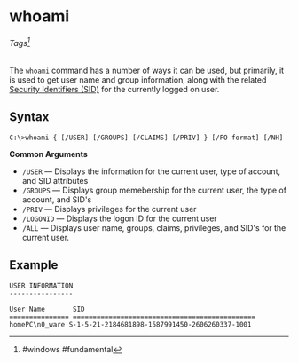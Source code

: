 # whoami
###### Tags[^1]
The `whoami` command has a number of ways it can be used, but primarily, it is used to get user name and group information, along with the related [Security Identifiers (SID)](../../../Knowledge%20Base/Windows%20Fundamentals/99%20Glossary%20(Windows).md#Security%20Identifiers%20SID) for the currently logged on user. 
## Syntax
```
C:\>whoami { [/USER] [/GROUPS] [/CLAIMS] [/PRIV] } [/FO format] [/NH]
```


 **Common Arguments**
 - `/USER` &mdash;  Displays the information for the current user, type of account, and SID attributes
 - `/GROUPS` &mdash; Displays group memebership for the current user, the type of account, and SID's
 - `/PRIV` &mdash; Displays privileges for the current user
 - `/LOGONID` &mdash; Displays the logon ID for the current user
 - `/ALL` &mdash; Displays user name, groups, claims, privileges, and SID's for the current user. 

## Example

```
USER INFORMATION
----------------

User Name       SID
=============== ==============================================
homePC\n0_ware S-1-5-21-2184681898-1587991450-2606260337-1001
```
 [^1]: #windows #fundamental 
		